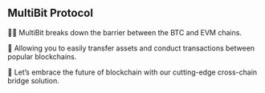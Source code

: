 ## MultiBit Protocol


👩‍💻 MultiBit breaks down the barrier between the BTC and EVM chains.

🍿 Allowing you to easily transfer assets and conduct transactions between popular blockchains. 

🧙 Let’s embrace the future of blockchain with our cutting-edge cross-chain bridge solution.
